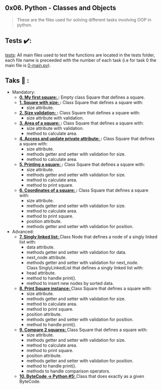 ## 0x06. Python - Classes and Objects
>These are the files used for solving different tasks involving OOP in python.

## Tests :heavy_check_mark::
[tests](./tests): All main files used to test the functions are located in the tests folder, each file name is preceeded with the number of each task (i.e for task 0 the main file is [0-main.py](./tests/0-main.py)).
## Taks :page_with_curl: :
* Mandatory:
  * **[0. My first square: ](./0-square.py):**
  Empty class Square that defines a square.
  * **[1. Square with size: ](./1-square.py):**
  Class Square that defines a square with:
    * size attribute.
  * **[2. Size validation: ](./2-square.py):**
  Class Square that defines a square with:
    * size attribute with validation.
  * **[3. Area of a square: ](./3-square.py):**
  Class Square that defines a square with:
    * size attribute with validation.
    * method to calculate area.
  * **[4. Access and update private attribute: ](./4-square.py):**
  Class Square that defines a square with:
    * size attribute.
    * methods getter and setter with validation for size.
    * method to calculate area.
  * **[5. Printing a square: ](./5-square.py):**
  Class Square that defines a square with:
    * size attribute.
    * methods getter and setter with validation for size.
    * method to calculate area.
    * method to print square.
  * **[6. Coordinates of a square: ](./6-square.py):**
  Class Square that defines a square with:
    * size attribute.
    * methods getter and setter with validation for size.
    * method to calculate area.
    * method to print square.
    * position attribute.
    * methods getter and setter with validation for position.
* Advanced:
  * **[7. Singly linked list: ](./100-singly_linked_list.py)**
  Class Node that defines a node of a singly linked list with:
    * data attribute.
    * methods getter and setter with validation for data.
    * next_node attribute.
    * methods getter and setter with validation for next_node.\
  Class SinglyLinkedList that defines a singly linked list with:
    * head attribute.
    * method to handle print().
    * method to insert new nodes by sorted data.
  * **[8. Print Square instance: ](./101-square.py)**
  Class Square that defines a square with:
    * size attribute.
    * methods getter and setter with validation for size.
    * method to calculate area.
    * method to print square.
    * position attribute.
    * methods getter and setter with validation for position.
    * method to handle print().
  * **[9. Compare 2 squares: ](./102-square.py)**
   Class Square that defines a square with:
    * size attribute.
    * methods getter and setter with validation for size.
    * method to calculate area.
    * method to print square.
    * position attribute.
    * methods getter and setter with validation for position.
    * method to handle print().
    * methods to handle comparison operators.
  * **[10. ByteCode -> Python #5: ](./103-magic_class.py)**
    Class that does exactly as a given ByteCode.
